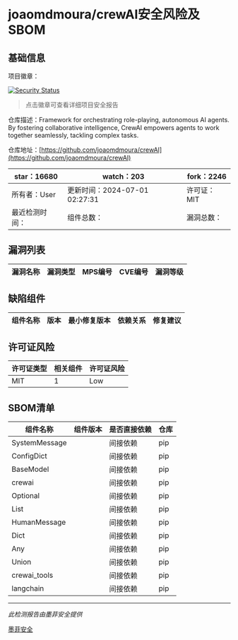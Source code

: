 # joaomdmoura/crewAI安全风险及SBOM

## 基础信息

项目徽章：

[![Security Status](https://www.murphysec.com/platform3/v31/badge/1807482218402852864.svg)](https://www.murphysec.com/console/report/1738641563397083136/1807482218402852864)

> 点击徽章可查看详细项目安全报告

仓库描述：Framework for orchestrating role-playing, autonomous AI agents. By fostering collaborative intelligence, CrewAI empowers agents to work together seamlessly, tackling complex tasks.

仓库地址：[https://github.com/joaomdmoura/crewAI](https://github.com/joaomdmoura/crewAI)

| star：16680 | watch：203 | fork：2246 |
| ----------- | -------------- | ------------ |
| 所有者：User | 更新时间：2024-07-01 02:27:31 | 许可证：MIT |
| 最近检测时间： | 组件总数： | 漏洞总数： |




## 漏洞列表

| 漏洞名称 | 漏洞类型 | MPS编号 | CVE编号 | 漏洞等级 |
| ------- | ------ | ------- | ------ | ----- |





## 缺陷组件

| 组件名称 | 版本 | 最小修复版本 | 依赖关系 | 修复建议 |
| -------- | ---- | ------------ | -------- | -------- |





## 许可证风险

| 许可证类型 | 相关组件 | 许可证风险 |
| ---------- | -------- | ---------- |
|MIT|1|Low|




## SBOM清单

| 组件名称 | 组件版本 | 是否直接依赖 | 仓库 |
| -------- | -------- | ------------ | ---- |
|SystemMessage||间接依赖|pip|
|ConfigDict||间接依赖|pip|
|BaseModel||间接依赖|pip|
|crewai||间接依赖|pip|
|Optional||间接依赖|pip|
|List||间接依赖|pip|
|HumanMessage||间接依赖|pip|
|Dict||间接依赖|pip|
|Any||间接依赖|pip|
|Union||间接依赖|pip|
|crewai_tools||间接依赖|pip|
|langchain||间接依赖|pip|


------

*此检测报告由墨菲安全提供*

[墨菲安全](www.murphysec.com)